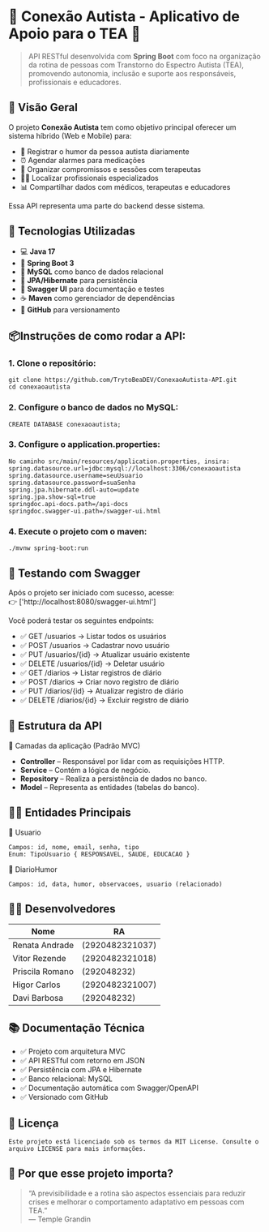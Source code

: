 # 🤝 Conexão Autista - Aplicativo de Apoio para o TEA 💙
> API RESTful desenvolvida com **Spring Boot** com foco na organização da rotina de pessoas com Transtorno do Espectro Autista (TEA), promovendo autonomia, inclusão e suporte aos responsáveis, profissionais e educadores.

## 📌 Visão Geral
O projeto **Conexão Autista** tem como objetivo principal oferecer um sistema híbrido (Web e Mobile) para:

- 🧠 Registrar o humor da pessoa autista diariamente
- ⏰ Agendar alarmes para medicações
- 📅 Organizar compromissos e sessões com terapeutas
- 👩‍⚕️ Localizar profissionais especializados
- 📊 Compartilhar dados com médicos, terapeutas e educadores
  
Essa API representa uma parte do backend desse sistema.

## 🚀 Tecnologias Utilizadas
- 💻 **Java 17**
- 🌱 **Spring Boot 3**
- 🐬 **MySQL** como banco de dados relacional
- 🔁 **JPA/Hibernate** para persistência
- 🧭 **Swagger UI** para documentação e testes
- ☕ **Maven** como gerenciador de dependências
- 🐙 **GitHub** para versionamento

## 📦**Instruções de como rodar a API:**

### **1. Clone o repositório:**
```
git clone https://github.com/TrytoBeaDEV/ConexaoAutista-API.git
cd conexaoautista
```

### **2. Configure o banco de dados no MySQL:**
```
CREATE DATABASE conexaoautista;
```

### **3. Configure o application.properties:**
```
No caminho src/main/resources/application.properties, insira:
spring.datasource.url=jdbc:mysql://localhost:3306/conexaoautista
spring.datasource.username=seuUsuario
spring.datasource.password=suaSenha
spring.jpa.hibernate.ddl-auto=update
spring.jpa.show-sql=true
springdoc.api-docs.path=/api-docs
springdoc.swagger-ui.path=/swagger-ui.html
```

### **4. Execute o projeto com o maven:**
```
./mvnw spring-boot:run
```

## 🧪 Testando com Swagger
Após o projeto ser iniciado com sucesso, acesse:  
👉 ['http://localhost:8080/swagger-ui.html']

Você poderá testar os seguintes endpoints:
- ✅ GET /usuarios → Listar todos os usuários
- ✅ POST /usuarios → Cadastrar novo usuário
- ✅ PUT /usuarios/{id} → Atualizar usuário existente
- ✅ DELETE /usuarios/{id} → Deletar usuário
- ✅ GET /diarios → Listar registros de diário
- ✅ POST /diarios → Criar novo registro de diário
- ✅ PUT /diarios/{id} → Atualizar registro de diário
- ✅ DELETE /diarios/{id} → Excluir registro de diário

## 🧱 Estrutura da API  
📁 Camadas da aplicação (Padrão MVC)
- **Controller** – Responsável por lidar com as requisições HTTP.
- **Service** – Contém a lógica de negócio.
- **Repository** – Realiza a persistência de dados no banco.
- **Model** – Representa as entidades (tabelas do banco).

## 🧑‍💻 Entidades Principais  
🔹 Usuario
```
Campos: id, nome, email, senha, tipo
Enum: TipoUsuario { RESPONSAVEL, SAUDE, EDUCACAO }
```
🔹 DiarioHumor
```
Campos: id, data, humor, observacoes, usuario (relacionado)
```

## 👩‍💻 Desenvolvedores  
| Nome               | RA               |
|--------------------|------------------|
| Renata Andrade     | (2920482321037)  |
| Vitor Rezende      | (2920482321018)  |
| Priscila Romano    | (292048232)  |
| Higor Carlos       | (2920482321007)  |
| Davi Barbosa       | (292048232)  |

## 📚 Documentação Técnica  
- ✅ Projeto com arquitetura MVC
- ✅ API RESTful com retorno em JSON
- ✅ Persistência com JPA e Hibernate
- ✅ Banco relacional: MySQL
- ✅ Documentação automática com Swagger/OpenAPI
- ✅ Versionado com GitHub

## 📃 Licença  
``
Este projeto está licenciado sob os termos da MIT License. Consulte o arquivo LICENSE para mais informações.
``

## 💙 Por que esse projeto importa?  
> “A previsibilidade e a rotina são aspectos essenciais para reduzir crises e melhorar o comportamento adaptativo em pessoas com TEA.”  
— Temple Grandin

















